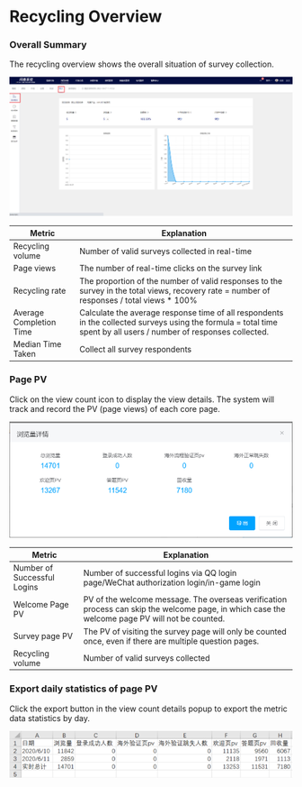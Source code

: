 # Recycling Overview

### Overall Summary

The recycling overview shows the overall situation of survey collection.

![Overall Summary](../../../.gitbook/assets/Snipaste_2023-10-08_15-14-27.png)

| Metric                  | Explanation                                                                                                                                                        |
| ----------------------- | ------------------------------------------------------------------------------------------------------------------------------------------------------------------ |
| Recycling volume        | Number of valid surveys collected in real-time                                                                                                                     |
| Page views              | The number of real-time clicks on the survey link                                                                                                                  |
| Recycling rate          | The proportion of the number of valid responses to the survey in the total views, recovery rate = number of responses / total views \* 100%                        |
| Average Completion Time | Calculate the average response time of all respondents in the collected surveys using the formula = total time spent by all users / number of responses collected. |
| Median Time Taken       | Collect all survey respondents                                                                                                                                     |

### Page PV

Click on the view count icon to display the view details. The system will track and record the PV (page views) of each core page.

![Statistics of Each Page](<../../../.gitbook/assets/image (463).png>)

| Metric                      | Explanation                                                                                                                                    |
| --------------------------- | ---------------------------------------------------------------------------------------------------------------------------------------------- |
| Number of Successful Logins | Number of successful logins via QQ login page/WeChat authorization login/in-game login                                                         |
| Welcome Page PV             | PV of the welcome message. The overseas verification process can skip the welcome page, in which case the welcome page PV will not be counted. |
| Survey page PV              | The PV of visiting the survey page will only be counted once, even if there are multiple question pages.                                       |
| Recycling volume            | Number of valid surveys collected                                                                                                              |

### Export daily statistics of page PV

Click the export button in the view count details popup to export the metric data statistics by day.

![Record by day](<../../../.gitbook/assets/image (614).png>)

